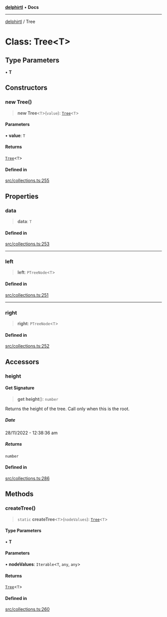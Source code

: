 [**delphirtl**](../README.md) • **Docs**

***

[delphirtl](../globals.md) / Tree

# Class: Tree\<T\>

## Type Parameters

• **T**

## Constructors

### new Tree()

> **new Tree**\<`T`\>(`value`): [`Tree`](Tree.md)\<`T`\>

#### Parameters

• **value**: `T`

#### Returns

[`Tree`](Tree.md)\<`T`\>

#### Defined in

[src/collections.ts:255](https://github.com/chuacw/delphirtl/blob/81e46ed8e71de73f45f9b80059b720517cfde254/src/collections.ts#L255)

## Properties

### data

> **data**: `T`

#### Defined in

[src/collections.ts:253](https://github.com/chuacw/delphirtl/blob/81e46ed8e71de73f45f9b80059b720517cfde254/src/collections.ts#L253)

***

### left

> **left**: `PTreeNode`\<`T`\>

#### Defined in

[src/collections.ts:251](https://github.com/chuacw/delphirtl/blob/81e46ed8e71de73f45f9b80059b720517cfde254/src/collections.ts#L251)

***

### right

> **right**: `PTreeNode`\<`T`\>

#### Defined in

[src/collections.ts:252](https://github.com/chuacw/delphirtl/blob/81e46ed8e71de73f45f9b80059b720517cfde254/src/collections.ts#L252)

## Accessors

### height

#### Get Signature

> **get** **height**(): `number`

Returns the height of the tree. Call only when this is the root.

##### Date

28/11/2022 - 12:38:36 am

##### Returns

`number`

#### Defined in

[src/collections.ts:286](https://github.com/chuacw/delphirtl/blob/81e46ed8e71de73f45f9b80059b720517cfde254/src/collections.ts#L286)

## Methods

### createTree()

> `static` **createTree**\<`T`\>(`nodeValues`): [`Tree`](Tree.md)\<`T`\>

#### Type Parameters

• **T**

#### Parameters

• **nodeValues**: `Iterable`\<`T`, `any`, `any`\>

#### Returns

[`Tree`](Tree.md)\<`T`\>

#### Defined in

[src/collections.ts:260](https://github.com/chuacw/delphirtl/blob/81e46ed8e71de73f45f9b80059b720517cfde254/src/collections.ts#L260)
